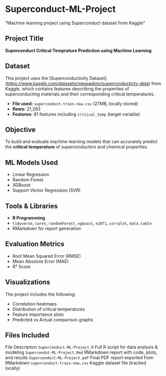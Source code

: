 # Superconduct-ML-Project
"Machine learning project using Superconduct dataset from Kaggle"

## Project Title
**Superconduct Critical Temprature Prediction using Machine Learning**

## Dataset
This project uses the [Superconductivity Dataset] (https://www.kaggle.com/datasets/mespadoto/superconductivty-data) from Kaggle, which contains features describing the properties of superconducting materials and their corresponding critical temperatures. 

- **File used:** `superconduct-train-new.csv` (27MB, locally stored)
- **Rows:** 21,263
- **Features:** 81 features including `critical_temp` (target variable)

## Objective
To build and evaluate machine learning models that can accurately predict the **critical temperature** of superconductors and chemical properties.

## ML Models Used
- Linear Regression
- Random Forest
- XGBoost
- Support Vector Regression (SVR)

## Tools & Libraries
- **R Programming**
- `tidyverse`, `caret`, `randomForest`, `xgboost`, `e1071`, `corrplot`, `data.table`
- RMarkdown for report generation

## Evaluation Metrics
- Root Mean Squared Error (RMSE)
- Mean Absolute Error (MAE)
- R² Score

## Visualizations
The project includes the following:
- Correlation heatmaps
- Distribution of critical temperatures
- Feature importance plots
- Predicted vs Actual comparison graphs

## Files Included
File                                        Description 
`Superconduct-ML-Project.R`                 Full R script for data analysis & modeling 
`Supercondut-ML-Project.Rmd`                RMarkdown report with code, plots, and results
`Superconduct-ML-Project.pdf`               Final PDF report exported from RMarkdown
`superconduct-train-new.csv`                Kaggle dataset file (tracked locally)










